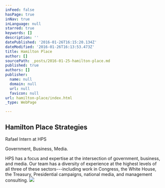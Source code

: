 ```yaml
---
inFeed: false
hasPage: true
inNav: true
inLanguage: null
starred: true
keywords: []
description: ''
datePublished: '2016-01-26T16:15:20.134Z'
dateModified: '2016-01-26T16:13:53.473Z'
title: Hamilton Place
author: []
sourcePath: _posts/2016-01-25-hamilton-place.md
published: true
authors: []
publisher:
  name: null
  domain: null
  url: null
  favicon: null
url: hamilton-place/index.html
_type: WebPage

---
```

## Hamilton Place Strategies

Rafael Intern at HPS

Government, Business, Media.

HPS has a focus and expertise at the intersection of government, business, and media. Our team has a diversity of experience at the highest levels of all three of these sectors---including work in Congress, the White House, the Treasury, Presidential campaigns, national media, and management consulting.
![](https://s3-us-west-2.amazonaws.com/the-grid-img/p/537f6d1945e440bbdec4224e004d95c64e892c98.png)